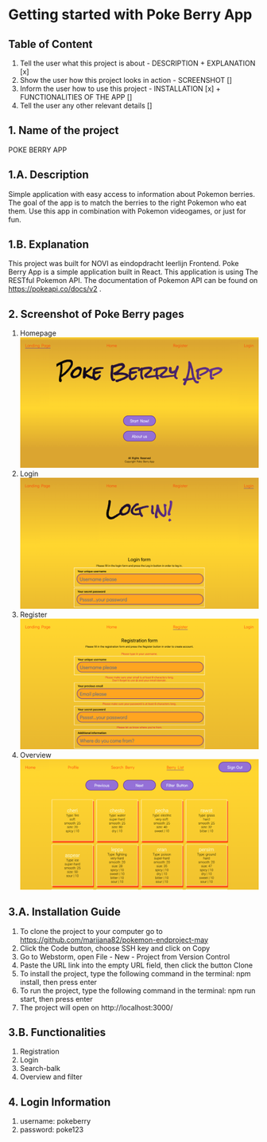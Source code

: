 # Getting started with Poke Berry App

## Table of Content
1. Tell the user what this project is about - DESCRIPTION + EXPLANATION [x]
2. Show the user how this project looks in action - SCREENSHOT []
3. Inform the user how to use this project - INSTALLATION [x] + FUNCTIONALITIES OF THE APP []
4. Tell the user any other relevant details []

## 1. Name of the project
POKE BERRY APP

## 1.A. Description

Simple application with easy access to information about Pokemon berries. The goal of the app is to match the berries to the right Pokemon who eat them. Use this app in combination with Pokemon videogames, or just for fun.

## 1.B. Explanation

This project was built for NOVI as eindopdracht leerlijn Frontend.
Poke Berry App is a simple application built in React.
This application is using The RESTful Pokemon API. The documentation of Pokemon API can be found on https://pokeapi.co/docs/v2 .

## 2. Screenshot of Poke Berry pages
1. Homepage
![homepage.png](src%2Fassets%2Fhomepage.png)
2. Login
![login.png](src%2Fassets%2Flogin.png)
3. Register
![registration.png](src%2Fassets%2Fregistration.png)
4. Overview
![overview.png](src%2Fassets%2Foverview.png)


## 3.A. Installation Guide

1. To clone the project to your computer go to https://github.com/marijana82/pokemon-endproject-may
2. Click the Code button, choose SSH key and click on Copy
3. Go to Webstorm, open File - New - Project from Version Control
4. Paste the URL link into the empty URL field, then click the button Clone
5. To install the project, type the following command in the terminal: npm install, then press enter
6. To run the project, type the following command in the terminal: npm run start, then press enter
7. The project will open on http://localhost:3000/


## 3.B. Functionalities
1. Registration
2. Login
3. Search-balk
4. Overview and filter


## 4. Login Information
1. username: pokeberry
2. password: poke123

